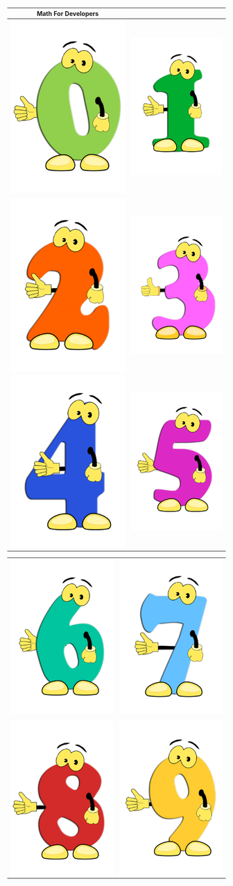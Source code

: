 
|         Math For Developers                   |                              |
| ----------------------------------- | ----------------------------------- |
| ![math_for_developer_0_0](https://github.com/universalbit-dev/universalbit-dev/blob/main/math_for_developers/colors/mathematics-0.png) | ![math_for_developers_0_1](https://github.com/universalbit-dev/universalbit-dev/blob/main/math_for_developers/colors/mathematics-1.png) |
|                             |                             |
| ![math_for_developers_0_2](https://github.com/universalbit-dev/universalbit-dev/blob/main/math_for_developers/colors/mathematics-2.png) | ![math_for_developers_0_3](https://github.com/universalbit-dev/universalbit-dev/blob/main/math_for_developers/colors/mathematics-3.png) |
| ![math_for_developers_0_4](https://github.com/universalbit-dev/universalbit-dev/blob/main/math_for_developers/colors/mathematics-4.png) | ![math_for_developers_0_5](https://github.com/universalbit-dev/universalbit-dev/blob/main/math_for_developers/colors/mathematics-5.png) |

|                            |                              |
| ----------------------------------- | ----------------------------------- |
| ![math_for_developers_0_6](https://github.com/universalbit-dev/universalbit-dev/blob/main/math_for_developers/colors/mathematics-6.png) | ![math_for_developers_0_7](https://github.com/universalbit-dev/universalbit-dev/blob/main/math_for_developers/colors/mathematics-7.png) |
|                             |                             |
| ![math_for_developers_0_8](https://github.com/universalbit-dev/universalbit-dev/blob/main/math_for_developers/colors/mathematics-8.png) | ![math_for_developers_0_9](https://github.com/universalbit-dev/universalbit-dev/blob/main/math_for_developers/colors/mathematics-9.png) |

